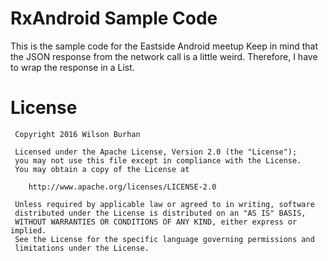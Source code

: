 # RxAndroid Sample Code

This is the sample code for the Eastside Android meetup
Keep in mind that the JSON response from the network call is a little weird. Therefore, I have to wrap the response in a List.

License
===============

     Copyright 2016 Wilson Burhan

     Licensed under the Apache License, Version 2.0 (the "License");
     you may not use this file except in compliance with the License.
     You may obtain a copy of the License at

        http://www.apache.org/licenses/LICENSE-2.0

     Unless required by applicable law or agreed to in writing, software
     distributed under the License is distributed on an "AS IS" BASIS,
     WITHOUT WARRANTIES OR CONDITIONS OF ANY KIND, either express or implied.
     See the License for the specific language governing permissions and
     limitations under the License.
